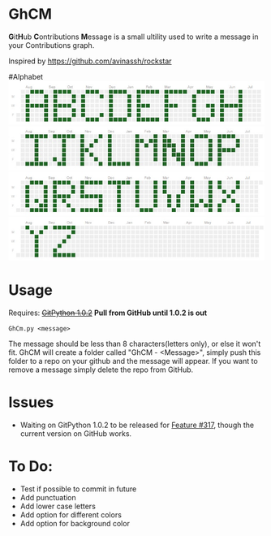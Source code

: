 # GhCM

**G**it**H**ub **C**ontributions **M**essage is a small ultility used to write a message in your Contributions graph.

Inspired by https://github.com/avinassh/rockstar

#Alphabet
![a-h](images/sample1.jpg)
![i-p](images/sample2.jpg)
![q-x](images/sample3.jpg)
![yz](images/sample4.jpg)

# Usage
Requires: ~~[GitPython 1.0.2](https://github.com/gitpython-developers/GitPython)~~ **Pull from GitHub until 1.0.2 is out**

    GhCm.py <message>

The message should be less than 8 characters(letters only), or else it won't fit. GhCM will create a folder called "GhCM - \<Message\>", simply push this folder to a repo on your github and the message will appear. If you want to remove a message simply delete the repo from GitHub.

# Issues
 * Waiting on GitPython 1.0.2 to be released for [Feature #317](https://github.com/gitpython-developers/GitPython/pull/317), though the current version on GitHub works.

# To Do:
  * Test if possible to commit in future
  * Add punctuation
  * Add lower case letters
  * Add option for different colors
  * Add option for background color
